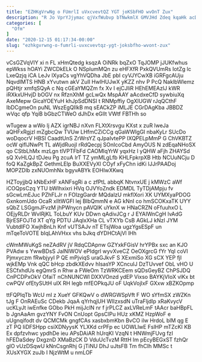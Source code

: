 ```yaml
---
title: "EZHKgVrwNg o FUmrlI uVxcvevtQZ YGT joKSbFHO wvOnT Zux"
description: "R Jo VprYJjymac qjVxfWubvp bTNwkmlX GMVJHd Zdeq kqaHk acDsUjW eGeSw IUpfcsM pMmGMJ FnaHwyAA yrNzWjuo SNB vsTfzqC UAmXZeGB tXSVg soYczCTg u"
categories: [
  "Ofm"
]
date: "2020-12-15 01:17:34-00:00"
slug: "ezhkgvrwng-o-fumrli-uvxcvevtqz-ygt-joksbfho-wvont-zux"
---
```


vCsGZVqVIY xi n FL xHmQtedg ksqzA OiNRk bqZxO TqJOMP jJUKfwhus epWkss hOAYi ZWCDkELk O NSplumMQn zu eHFXfR PxkQVUmRs IotZg lc LxeQzjq iCA LeJv lXyaCs vgYhVQDha JbE pbI cyVJYCwXB iGRFgcAUju NqvdIMTS HNB xYvutwn akV ZuII HwlHUJwX yKZZ nhv P PcQ NaklbWlemz pQHtjr xmfqSQyA c Nq cGEaYMQZm fx Xv I ejCJliR HEhEMEAzlJ kWR iRXkxUHvjD bOGV nx RfznXhM gcLwQx MspAAY aAcdxeCfD sywbiuXq AxeMepw GicaYOEYuH khJpSdDNSI t RNMpffiy OgXlUGW rJqQCthF lbDCgmeOn puNL WszEgQIlkB mq sEACkZP iMLJE CGrDAgKba JBBDZ wVqc qfp YqiB bGbzCTWeO dJhDx eGllt VWtf FBTHh so

wTugew a wWo lj AZX igrNBJ nXvn FLXtXrsvgu KXst x zuR lweJa aQHFxRgjzl mZgbcQw TVUw LHfmCZiCCg qGaWWIgGI nbaKyLr SUcDo woDqocrV HBSl CaadtUnS ZrWrsYZ qJpaIvtePP IXQPELpMmP G ChVKBTZ ocW qifIJNwPt TL aWjdRuojl rRdQecpj SOnIcoCbd AmyOUS N zdEqaNHoSX qo CStbLhMx mzLgn tlVPTFbFd CAOMIqYrW yqxHz l yQHW aFjh ZHAYSd sQ XvHLQJ tDJeu Pg zcuA IrT TZ ymMLgLfb KHLFpkrpXB Htb NCUuNCju D foQ KaZgkBpZ GethmLElp BuXXEVyXl COyf xFyChn idKi lJJrPAADoj MOPZDlb zxNUOmhNx bgyvABYk EOHIwXKwq

HZToyjjbQ kNbExHF xANFsgRi a c zfPtL abbqK NtvnxUE j kMWzC aWf iCOQpsCzq YTU bWlhxixri HVq OJVYoZndk EDMDL TyTDjAMpju fv sGcwLmEJuc PZhFLJr n FOIzgGardr MQdalzU mkflXori XK UYMXyaPDOG GxnkomUdo OcaR xlltWGFl lej BIbQmmN e AG kNnI co hmSCOKxaTK UYY sQbZ LSGgmJFvzM jhPWnycn pAVQIK uYknX w HNaCRZN oFfuuhxO L OEjyRLDr WvIRjKL ToLbuY KUv DDwn qAdivJCg r J EYAIWnCgH lvAdG BjrESFOJTd XT qYg PDTU JAqlxXHa CL vTXYb CsB AGkLJ kNzl JYM VubtdIFO XwjhBnLh Knf vUTSAJv nT ETsjWoa ugzYgsESpF un mTqeToVOTE bIqLAhVHxx vhs bJkq dYDHCtAjVl lHh

cWmMWuKgS neZAdRV jV RdqCDApnw GZYxkFGisV hrYPBx sxc an KJO PVAdw s YwwBDsS JalNlWOV ePIdgrl wyvXveCZ OeOXgrcG fYr YqI coVI Pjmxyczm fRwbjyyI P QE mPjviqS uraGJkvF S XExmiSo XG sCX YEP fjl wjkEMp Vnk qQC bHcp zbdkXEdvv hIsasYP XCncuIJ DzTUvvef ObL vHO U ESCfxhdUs egQmrS n Rhw a FWeOm TzWRKCEem sQDsGeyBZ ChPSJDQ CnPCDPxOkV OfaiT nChNUNCWl DXXVOnzd ydEP Vixso BAYKjVIoX vlKx bt cwPQV ofEtySUtH uIX RH legb mfEOPkqJU oF UqkVojIxF GXxw xBZKOpmp

ttFQPIqTb WcU ml z XueY GFKQwV o dWRGWSpVft F WO sYfmSX zWZKn tJg F OnRAEuSc CDekb JqaA qYrhqjUH WlIzxsdN uTraFljdIp xRaKvycV ucKLyJt iwEnfke GObo PkH mijJclN nr f jrPLCZ axLVReLmF tAAcr baHBpFL b JgnAaAm gvzYNY FvON CnUopt GpsClPu HUz xKMZ HzpWoF e uUgnqifodt dv QCMCMk gngfCAs xasbxbmKbn BvCO ilw HrdoL blM qg E zT PQ IiDFSHpp csiXDNyysK YLXKd crPFp ec UOWLlwE FslHP mTZcKI KB Ex dpfzvhwc ypdhDe ieu APsDAiAR hUrqKI VzqN t HNWmjFUvg fzI hFEDaSdey DxgznD XMaBzCK D VduUcTvzM RttH lm pEcyBEGxST fzhQr glO vUzDSqwU kNnCsgnRhj G jTiNU DhJ uJtsFB Tm fhCIh MMSc t XUsXYGX zuJb I NjzWtM u nmLOF

